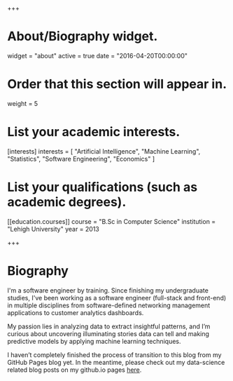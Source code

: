 +++
# About/Biography widget.
widget = "about"
active = true
date = "2016-04-20T00:00:00"

# Order that this section will appear in.
weight = 5

# List your academic interests.
[interests]
  interests = [
    "Artificial Intelligence",
    "Machine Learning",
    "Statistics",
    "Software Engineering",
    "Economics"
  ]

# List your qualifications (such as academic degrees).
[[education.courses]]
  course = "B.Sc in Computer Science"
  institution = "Lehigh University"
  year = 2013


+++

# Biography

I'm a software engineer by training. Since finishing my undergraduate studies, I've been working as a software engineer (full-stack and front-end) in multiple disciplines from software-defined networking management applications to customer analytics dashboards. 

My passion lies in analyzing data to extract insightful patterns, and I’m curious about uncovering illuminating stories data can tell and making predictive models by applying machine learning techniques. 

I haven’t completely finished the process of transition to this blog from my GitHub Pages blog yet. In the meantime, please check out my data-science related blog posts on my github.io pages [here](https://max111.github.io/).